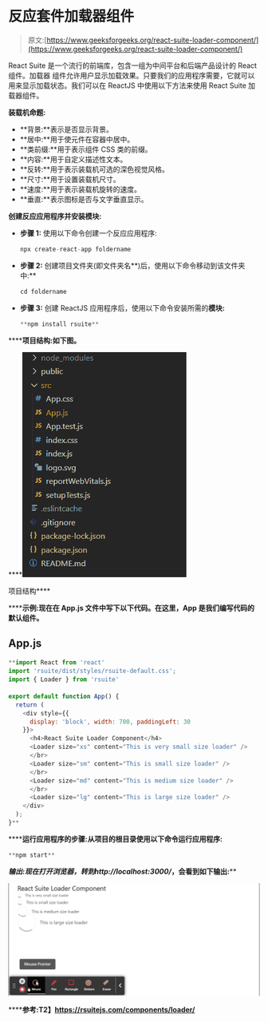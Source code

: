 # 反应套件加载器组件

> 原文:[https://www.geeksforgeeks.org/react-suite-loader-component/](https://www.geeksforgeeks.org/react-suite-loader-component/)

React Suite 是一个流行的前端库，包含一组为中间平台和后端产品设计的 React 组件。加载器  组件允许用户显示加载效果。只要我们的应用程序需要，它就可以用来显示加载状态。我们可以在 ReactJS 中使用以下方法来使用 React Suite 加载器组件。

**装载机命题:**

*   **背景:**表示是否显示背景。
*   **居中:**用于使元件在容器中居中。
*   **类前缀:**用于表示组件 CSS 类的前缀。
*   **内容:**用于自定义描述性文本。
*   **反转:**用于表示装载机可选的深色视觉风格。
*   **尺寸:**用于设置装载机尺寸。
*   **速度:**用于表示装载机旋转的速度。
*   **垂直:**表示图标是否与文字垂直显示。

**创建反应应用程序并安装模块:**

*   **步骤 1:** 使用以下命令创建一个反应应用程序:

    ```jsx
    npx create-react-app foldername
    ```

*   **步骤 2:** 创建项目文件夹(即文件夹名**)后，使用以下命令移动到该文件夹中:**

    ```jsx
    cd foldername
    ```

*   **步骤 3:** 创建 ReactJS 应用程序后，使用以下命令安装所需的****模块:****

    ```jsx
    **npm install rsuite**
    ```

******项目结构:**如下图。****

****![](img/f04ae0d8b722a9fff0bd9bd138b29c23.png)

项目结构**** 

******示例:**现在在 **App.js** 文件中写下以下代码。在这里，App 是我们编写代码的默认组件。****

## ****App.js****

```jsx
**import React from 'react'
import 'rsuite/dist/styles/rsuite-default.css';
import { Loader } from 'rsuite'

export default function App() {
  return (
    <div style={{
      display: 'block', width: 700, paddingLeft: 30
    }}>
      <h4>React Suite Loader Component</h4>
      <Loader size="xs" content="This is very small size loader" />
      </br>
      <Loader size="sm" content="This is small size loader" />
      </br>
      <Loader size="md" content="This is medium size loader" />
      </br>
      <Loader size="lg" content="This is large size loader" />
    </div>
  );
}**
```

******运行应用程序的步骤:**从项目的根目录使用以下命令运行应用程序:****

```jsx
**npm start**
```

******输出:**现在打开浏览器，转到***http://localhost:3000/***，会看到如下输出:****

****![](img/55691a0e0f994f1eba03dfe687f814e2.png)****

******参考:**T2】https://rsuitejs.com/components/loader/****